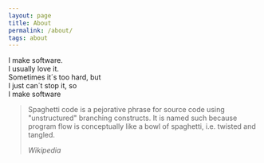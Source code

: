 ```yaml
---
layout: page
title: About
permalink: /about/
tags: about
---
```

I make software.  
I usually love it.  
Sometimes it´s too hard, but  
I just can´t stop it, so  
I make software

<blockquote>
  <p>
    Spaghetti code is a pejorative phrase for source code using "unstructured" branching constructs. It is named such because program flow is conceptually like a bowl of spaghetti, i.e. twisted and tangled.
  </p>
  <footer><cite title="Wikipedia">Wikipedia</cite></footer>
</blockquote>

